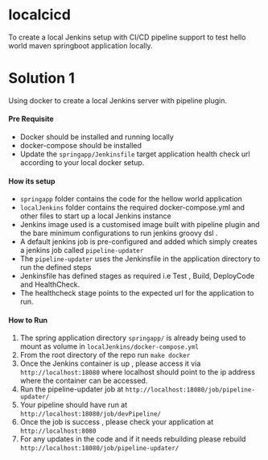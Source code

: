 # localcicd

To create a local Jenkins setup with CI/CD pipeline support to test hello world maven springboot application locally. 

# Solution 1 

Using docker to create a local Jenkins server with pipeline plugin. 

#### Pre Requisite 

* Docker should be installed and running locally
* docker-compose should be installed
* Update the ```springapp/Jenkinsfile``` target application health check url according to your local docker setup. 

#### How its setup

* `springapp` folder contains the code for the hellow world application
* `localJenkins` folder contains the required docker-compose.yml and other files to start up a local Jenkins instance
* Jenkins image used is a customised image built with pipeline plugin and the bare minimum configurations to run jenkins groovy dsl . 
* A default jenkins job is pre-configured and added which simply creates a jenkins job called `pipeline-updater` 
* The `pipeline-updater` uses the Jenkinsfile in the application directory to run the defined steps
* Jenkinsfile has defined stages as required i.e Test , Build, DeployCode and HealthCheck.
* The healthcheck stage points to the expected url for the application to run. 

#### How to Run

1. The spring application directory ```springapp/``` is already being used to mount as volume in ```localJenkins/docker-compose.yml```
2. From the root directory of the repo run ```make docker```
3. Once the Jenkins container is up , please access it via `http://localhost:18080` where localhost should point to the ip address where the container can be accessed. 
4. Run the pipeline-updater job at `http://localhost:18080/job/pipeline-updater/`
5. Your pipeline should have run at `http://localhost:18080/job/devPipeline/`
6. Once the job is success , please check your application at `http://localhost:8080`
7. For any updates in the code and if it needs rebuilding please rebuild `http://localhost:18080/job/pipeline-updater/`


